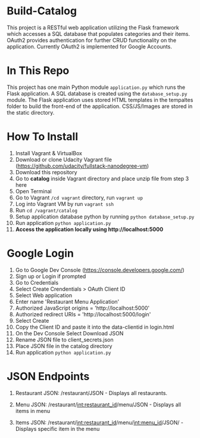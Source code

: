 # Build-Catalog
This project is a RESTful web application utilizing the Flask framework which accesses a SQL database that populates categories and their items. OAuth2 provides authentication for further CRUD functionality on the application. Currently OAuth2 is implemented for Google Accounts.

# In This Repo
This project has one main Python module `application.py` which runs the Flask application. A SQL database is created using the `database_setup.py` module. The Flask application uses stored HTML templates in the tempaltes folder to build the front-end of the application. CSS/JS/Images are stored in the static directory.

# How To Install
1. Install Vagrant & VirtualBox
2. Download or clone Udacity Vagrant file (https://github.com/udacity/fullstack-nanodegree-vm)
3. Download this repository
3. Go to **catalog** inside Vagrant directory and place unzip file from step 3 here
4. Open Terminal
5. Go to Vagrant `/cd vagrant` directory, run `vagrant up`
6. Log into Vagrant VM by run `vagrant ssh`
7. Run `cd /vagrant/catalog`
8. Setup application database python by running `python database_setup.py`
9. Run application `python application.py`
10. **Access the application locally using http://localhost:5000**

# Google Login
1. Go to Google Dev Console (https://console.developers.google.com/)
2. Sign up or Login if prompted
3. Go to Credentials
4. Select Create Crendentials > OAuth Client ID
5. Select Web application
6. Enter name 'Restaurant Menu Application'
7. Authorized JavaScript origins = 'http://localhost:5000'
8. Authorized redirect URIs = 'http://localhost:5000/login'
9. Select Create
10. Copy the Client ID and paste it into the data-clientid in login.html
11. On the Dev Console Select Download JSON
12. Rename JSON file to client_secrets.json
13. Place JSON file in the catalog directory
14. Run application `python application.py`

# JSON Endpoints

1. Restaurant JSON: /restaurant/JSON - Displays all restaurants.

2. Menu JSON: /restaurant/<int:restaurant_id>/menu/JSON - Displays all items in menu

3. Items JSON: /restaurant/<int:restaurant_id>/menu/<int:menu_id>/JSON/ - Displays specific item in the menu
